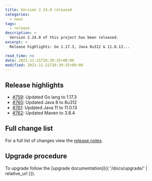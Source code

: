 ```yaml
---
title: Version 2.24.0 released
categories:
  - news
tags:
  - release
description: >
  Version 2.24.0 of this project has been released.
excerpt: >
  Release highlights: Go 1.17.3, Java 8u312 & 11.0.13...

read_time: no
date: 2021-11-21T20:39:35+00:00
modified: 2021-11-21T20:39:35+00:00
---
```


## Release highlights

* [#759](https://github.com/gantsign/development-environment/pull/759):
  Updated Go lang to 1.17.3
* [#760](https://github.com/gantsign/development-environment/pull/760):
  Updated Java 8 to 8u312
* [#761](https://github.com/gantsign/development-environment/pull/761):
  Updated Java 11 to 11.0.13
* [#762](https://github.com/gantsign/development-environment/pull/762):
  Updated Maven to 3.8.4

## Full change list

For a full list of changes view the
[release notes](https://github.com/gantsign/development-environment/releases/tag/2.24.0).

## Upgrade procedure

To upgrade follow the
[upgrade documentation]({{ '/docs/upgrade/' | relative_url }}).

